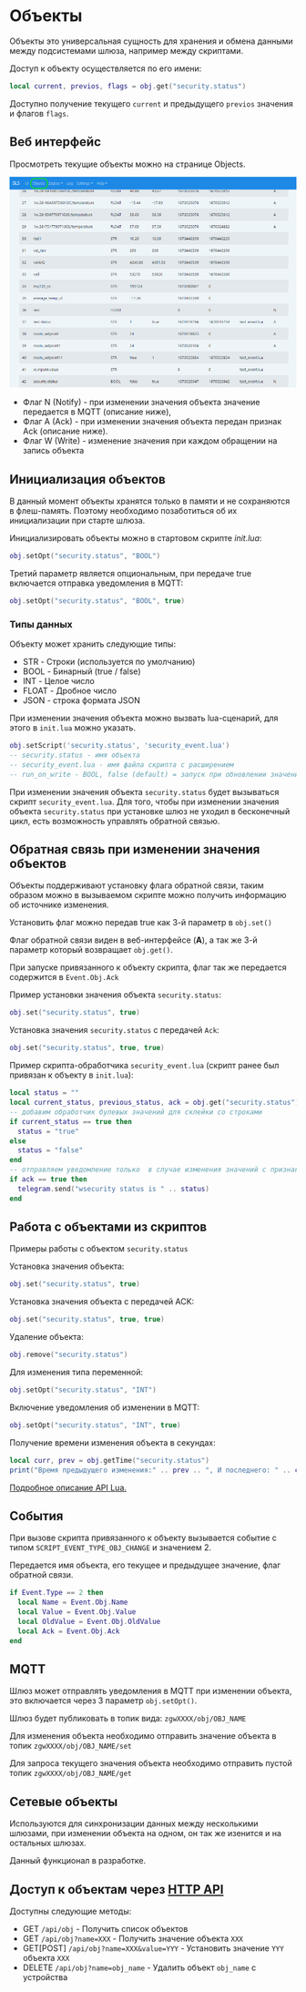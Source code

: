 # Объекты

Объекты это универсальная сущность для хранения и обмена данными между подсистемами шлюза, например между скриптами.

Доступ к объекту осуществляется по его имени:
```lua
local current, previos, flags = obj.get("security.status")
```
Доступно получение текущего `current` и предыдущего `previos` значения и флагов `flags`. 

## Веб интерфейс
Просмотреть текущие объекты можно на странице Objects.

![object](/img/obj.png)

- Флаг N (Notify) - при изменении значения объекта значение передается в MQTT (описание ниже),
- Флаг A (Ack) - при изменении значения объекта передан признак Ack (описание ниже).
- Флаг W (Write) - изменение значения при каждом обращении на запись объекта

## Инициализация объектов
В данный момент объекты хранятся только в памяти и не сохраняются в флеш-память. Поэтому необходимо позаботиться об их инициализации при старте шлюза.

Инициализировать  объекты   можно в стартовом скрипте *init.lua*:
```lua
obj.setOpt("security.status", "BOOL")
```

Третий параметр является опциональным, при передаче true  включается отправка  уведомления в MQTT:
```lua
obj.setOpt("security.status", "BOOL", true)
```

### Типы данных

Объекту может хранить следующие типы:
- STR - Строки (используется по умолчанию)
- BOOL - Бинарный (true / false)
- INT - Целое число
- FLOAT - Дробное число
- JSON - строка формата JSON

При изменении значения объекта можно вызвать  lua-сценарий, для этого в `init.lua` можно указать. 

```lua
obj.setScript('security.status', 'security_event.lua')
-- security.status - имя объекта
-- security_event.lua - имя файла скрипта с расширением
-- run_on_write - BOOL, false (default) = запуск при обновлении значения; true = запуск каждый раз при записи значения в объект + поднимается флаг W
```
При изменении значения объекта  `security.status` будет вызываться скрипт `security_event.lua`.
Для того, чтобы при изменении значения объекта `security.status` при установке шлюз не уходил в бесконечный цикл, есть возможность управлять обратной связью.  

## Обратная связь при изменении значения объектов
Объекты поддерживают установку флага обратной связи, таким образом можно в вызываемом скрипте можно получить информацию об источнике изменения. 

Установить флаг можно передав true как 3-й параметр в `obj.set()`

Флаг обратной связи виден в веб-интерфейсе (**A**), а так же 3-й параметр который возвращает `obj.get()`.

При запуске привязанного к объекту скрипта, флаг так же передается содержится в `Event.Obj.Ack`

Пример установки значения объекта `security.status`:
```lua
obj.set("security.status", true)
```

Установка значения `security.status` с передачей `Ack`:
```lua
obj.set("security.status", true, true)
```

Пример скрипта-обработчика `security_event.lua` (скрипт ранее был привязан к объекту в `init.lua`):
```lua
local status = ""
local current_status, previous_status, ack = obj.get("security.status")
-- добавим обработчик булевых значений для склейки со строками
if current_status == true then
  status = "true" 
else
  status = "false"
end
-- отправляем уведомление только  в случае изменения значений с признаком ackw  
if ack == true then
  telegram.send("wsecurity status is " .. status)
end
```

## Работа с объектами из скриптов

Примеры работы с объектом `security.status`

Установка значения объекта:
```lua
obj.set("security.status", true)
```

Установка значения объекта с передачей ACK:
```lua
obj.set("security.status", true, true)
```

Удаление объекта:
```lua
obj.remove("security.status")
```

Для изменения типа переменной:
```lua
obj.setOpt("security.status", "INT")
```

Включение уведомления об изменении в MQTT:
```lua
obj.setOpt("security.status", "INT", true)
```

Получение времени изменения объекта в секундах:
```lua
local curr, prev = obj.getTime("security.status")
print("Время предыдущего изменения:" .. prev .. ", И последнего: " .. curr .. " длительность события: " .. curr-prev)
```
[Подробное описание API Lua.](/lua_rus.md#Библиотека-OBJ)

## События

При вызове скрипта привязанного к объекту вызывается событие с типом `SCRIPT_EVENT_TYPE_OBJ_CHANGE` и значением 2.

Передается имя объекта, его текущее и предыдущее значение, флаг обратной связи.

```lua
if Event.Type == 2 then
  local Name = Event.Obj.Name
  local Value = Event.Obj.Value
  local OldValue = Event.Obj.OldValue
  local Ack = Event.Obj.Ack
end
```

## MQTT
Шлюз может отправлять уведомления в MQTT при изменении объекта, это включается через 3 параметр `obj.setOpt()`.

Шлюз будет публиковать в топик вида: `zgwXXXX/obj/OBJ_NAME`

Для изменения объекта необходимо отправить значение объекта в топик `zgwXXXX/obj/OBJ_NAME/set`

Для запроса текущего значения объекта необходимо отправить пустой топик `zgwXXXX/obj/OBJ_NAME/get`

## Сетевые объекты
Используются для синхронизации данных между несколькими шлюзами, при изменении объекта на одном, он так же изенится и на остальных шлюзах.

Данный функционал в разработке.

## Доступ к объектам через [HTTP API](/http_api_rus.md)
Доступны следующие методы:

- GET `/api/obj` - Получить список объектов
- GET `/api/obj?name=XXX` - Получить значение объекта `XXX`
- GET[POST] `/api/obj?name=XXX&value=YYY` - Установить значение `YYY` объекта `XXX`
- DELETE `/api/obj?name=obj_name` - Удалить объект `obj_name` с устройства
